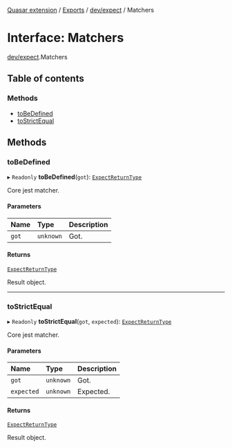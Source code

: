 [Quasar extension](../index.md) / [Exports](../modules.md) / [dev/expect](../modules/dev_expect.md) / Matchers

# Interface: Matchers

[dev/expect](../modules/dev_expect.md).Matchers

## Table of contents

### Methods

- [toBeDefined](dev_expect.Matchers.md#tobedefined)
- [toStrictEqual](dev_expect.Matchers.md#tostrictequal)

## Methods

### toBeDefined

▸ `Readonly` **toBeDefined**(`got`): [`ExpectReturnType`](dev_expect.ExpectReturnType.md)

Core jest matcher.

#### Parameters

| Name | Type | Description |
| :------ | :------ | :------ |
| `got` | `unknown` | Got. |

#### Returns

[`ExpectReturnType`](dev_expect.ExpectReturnType.md)

Result object.

___

### toStrictEqual

▸ `Readonly` **toStrictEqual**(`got`, `expected`): [`ExpectReturnType`](dev_expect.ExpectReturnType.md)

Core jest matcher.

#### Parameters

| Name | Type | Description |
| :------ | :------ | :------ |
| `got` | `unknown` | Got. |
| `expected` | `unknown` | Expected. |

#### Returns

[`ExpectReturnType`](dev_expect.ExpectReturnType.md)

Result object.
